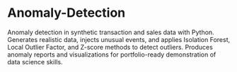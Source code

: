 # Anomaly-Detection
Anomaly detection in synthetic transaction and sales data with Python. Generates realistic data, injects unusual events, and applies Isolation Forest, Local Outlier Factor, and Z-score methods to detect outliers. Produces anomaly reports and visualizations for portfolio-ready demonstration of data science skills.
